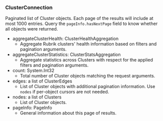 ### ClusterConnection
Paginated list of Cluster objects. Each page of the results will include at most 1000 entries. Query the `pageInfo.hasNextPage` field to know whether all objects were returned.

- aggregateClusterHealth: ClusterHealthAggregation
  - Aggregate Rubrik clusters' health information based on filters and pagination arguments.
- aggregateClusterStatistics: ClusterStatsAggregation
  - Aggregate statistics across Clusters with respect for the applied filters and pagination arguments.
- count: System.Int32
  - Total number of Cluster objects matching the request arguments.
- edges: a list of ClusterEdges
  - List of Cluster objects with additional pagination information. Use `nodes` if per-object cursors are not needed.
- nodes: a list of Clusters
  - List of Cluster objects.
- pageInfo: PageInfo
  - General information about this page of results.
